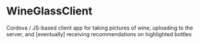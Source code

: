 WineGlassClient
===============

Cordova / JS-based client app for taking pictures of wine, uploading to the server, and [eventually] receiving recommendations on highlighted bottles

